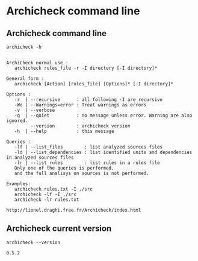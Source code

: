 Archicheck command line
=======================

Archicheck command line
-----------------------

```
archicheck -h
```

```

ArchiCheck normal use :
   archicheck rules_file -r -I directory [-I directory]*

General form :
   archicheck [Action] [rules_file] [Options]* [-I directory]*

Options :
   -r  | --recursive      : all following -I are recursive
   -We | --Warnings=error : Treat warnings as errors
   -v  | --verbose
   -q  | --quiet          : no message unless error. Warning are also ignored.
         --version        : archicheck version
   -h  | --help           : this message

Queries :
   -lf | --list_files        : list analyzed sources files
   -ld | --list_dependencies : list identified units and dependencies in analyzed sources files
   -lr | --list_rules        : list rules in a rules file
   Only one of the queries is performed,
   and the full analisys on sources is not performed.

Examples:
   archicheck rules.txt -I ./src
   archicheck -lf -I ./src
   archicheck -lr rules.txt

http://lionel.draghi.free.fr/Archicheck/index.html

```

Archicheck current version
--------------------------

```
archicheck --version
```

```
0.5.2

```

